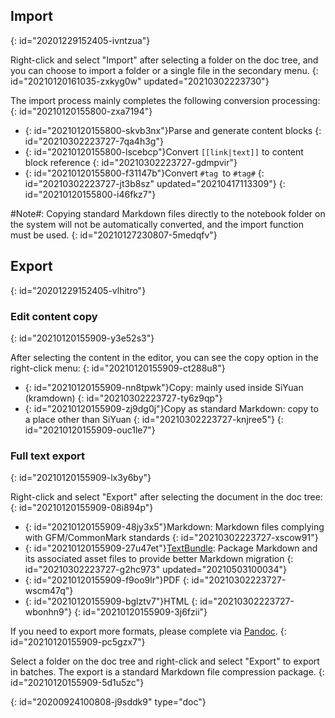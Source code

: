 ## Import
{: id="20201229152405-ivntzua"}

Right-click and select "Import" after selecting a folder on the doc tree, and you can choose to import a folder or a single file in the secondary menu.
{: id="20210120161035-zxkyg0w" updated="20210302223730"}

The import process mainly completes the following conversion processing:
{: id="20210120155800-zxa7194"}

* {: id="20210120155800-skvb3nx"}Parse and generate content blocks
  {: id="20210302223727-7qa4h3g"}
* {: id="20210120155800-lscebcp"}Convert `[[link|text]]` to content block reference
  {: id="20210302223727-gdmpvir"}
* {: id="20210120155800-f31147b"}Convert `#tag `to `#tag#`
  {: id="20210302223727-jt3b8sz" updated="20210417113309"}
{: id="20210120155800-i46fkz7"}

#Note#: Copying standard Markdown files directly to the notebook folder on the system will not be automatically converted, and the import function must be used.
{: id="20210127230807-5medqfv"}

## Export
{: id="20201229152405-vlhitro"}

### Edit content copy
{: id="20210120155909-y3e52s3"}

After selecting the content in the editor, you can see the copy option in the right-click menu:
{: id="20210120155909-ct288u8"}

* {: id="20210120155909-nn8tpwk"}Copy: mainly used inside SiYuan (kramdown)
  {: id="20210302223727-ty6z9qp"}
* {: id="20210120155909-zj9dg0j"}Copy as standard Markdown: copy to a place other than SiYuan
  {: id="20210302223727-knjree5"}
{: id="20210120155909-ouc1le7"}

### Full text export
{: id="20210120155909-lx3y6by"}

Right-click and select "Export" after selecting the document in the doc tree:
{: id="20210120155909-08i894p"}

* {: id="20210120155909-48jy3x5"}Markdown: Markdown files complying with GFM/CommonMark standards
  {: id="20210302223727-xscow91"}
* {: id="20210120155909-27u47et"}[TextBundle](http://textbundle.org): Package Markdown and its associated asset files to provide better Markdown migration
  {: id="20210302223727-g2hc973" updated="20210503100034"}
* {: id="20210120155909-f9oo9lr"}PDF
  {: id="20210302223727-wscm47q"}
* {: id="20210120155909-bglztv7"}HTML
  {: id="20210302223727-wbonhn9"}
{: id="20210120155909-3j6fzii"}

If you need to export more formats, please complete via [Pandoc](https://pandoc.org).
{: id="20210120155909-pc5gzx7"}

Select a folder on the doc tree and right-click and select "Export" to export in batches. The export is a standard Markdown file compression package.
{: id="20210120155909-5d1u5zc"}


{: id="20200924100808-j9sddk9" type="doc"}
